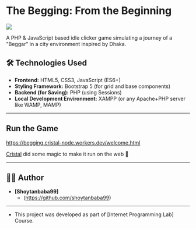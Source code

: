 # The Begging: From the Beginning

![](https://github.com/shoytanbaba99/The-Begging-From-The-Beginning/blob/e5e4daa662f01e08c8ffc2e01e90425e2ba0dbf5/Images/image.png)


A PHP & JavaScript based idle clicker game simulating a journey of a "Beggar" in a city environment inspired by Dhaka.

## 🛠️ Technologies Used

* **Frontend:** HTML5, CSS3, JavaScript (ES6+)
* **Styling Framework:** Bootstrap 5 (for grid and base components)
* **Backend (for Saving):** PHP (using Sessions)
* **Local Development Environment:** XAMPP (or any Apache+PHP server like WAMP, MAMP)

---

## Run the Game

https://begging.cristal-node.workers.dev/welcome.html

[Cristal](https://github.com/cristal-node) did some magic to make it run on the web 🤲

---

## 🧑‍💻 Author

* **[Shoytanbaba99]**
    * (https://github.com/shoytanbaba99)


---

* This project was developed as part of [Internet Programming Lab] Course.
